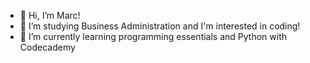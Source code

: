 - 👋 Hi, I’m Marc!
- 👀 I’m studying Business Administration and I'm interested in coding!
- 🌱 I’m currently learning programming essentials and Python with Codecademy

<!---
chocolateflight/chocolateflight is a ✨ special ✨ repository because its `README.md` (this file) appears on your GitHub profile.
You can click the Preview link to take a look at your changes.
--->
